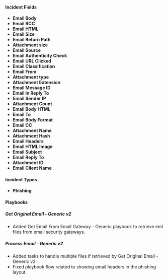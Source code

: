 
#### Incident Fields
- **Email Body**
- **Email BCC**
- **Email HTML**
- **Email Size**
- **Email Return Path**
- **Attachment size**
- **Email Source**
- **Email Authenticity Check**
- **Email URL Clicked**
- **Email Classification**
- **Email From**
- **Attachment type**
- **Attachment Extension**
- **Email Message ID**
- **Email In Reply To**
- **Email Sender IP**
- **Attachment Count**
- **Email Body HTML**
- **Email To**
- **Email Body Format**
- **Email CC**
- **Attachment Name**
- **Attachment Hash**
- **Email Headers**
- **Email HTML Image**
- **Email Subject**
- **Email Reply To**
- **Attachment ID**
- **Email Client Name**

#### Incident Types
- **Phishing**

#### Playbooks
##### Get Original Email - Generic v2
- Added Get Email From Email Gateway - Generic playbook to retrieve eml files from email security gateways.
##### Process Email - Generic v2
- Added tasks to handle multiple files if retrieved by Get Original Email - Generic v2.
- Fixed playbook flow related to showing email headers in the phishing layout.